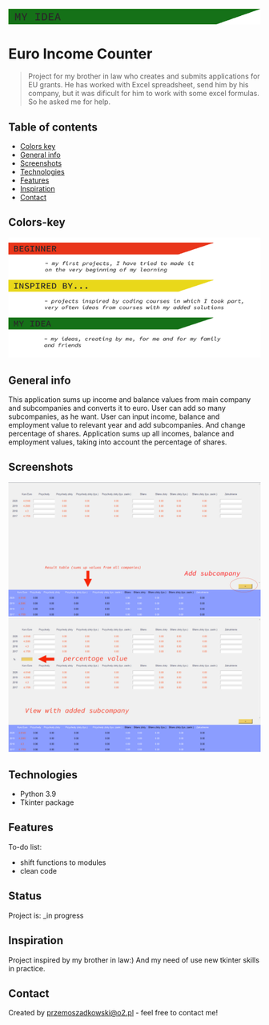 ![my idea](my_idea.png)

# Euro Income Counter
> Project for my brother in law who creates and submits applications for EU grants. He has worked with Excel spreadsheet, send him by his company, but it was dificult for him to work with some excel formulas. So he asked me for help.

## Table of contents
* [Colors key](#colors-key)
* [General info](#general-info)
* [Screenshots](#screenshots)
* [Technologies](#technologies)
* [Features](#features)
* [Inspiration](#inspiration)
* [Contact](#contact)

## Colors-key

![key to colors](key_colors.png)

## General info
This application sums up income and balance values from main company and subcompanies and converts it to euro.
User can add so many subcompanies, as he want.
User can input income, balance and employment value to relevant year and add subcompanies. And change percentage of shares. Application sums up all incomes, balance and employment values, taking into account the percentage of shares. 
## Screenshots
![basic view](basic_view.jpg)
![view with added subcompany](view_with_added_subcompany.jpg)

## Technologies
* Python 3.9
* Tkinter package

## Features

To-do list:
* shift functions to modules
* clean code

## Status
Project is: _in progress

## Inspiration
Project inspired by my brother in law:) And my need of use new tkinter skills in practice.

## Contact
Created by [przemoszadkowski@o2.pl](mailto:user@example.com) - feel free to contact me!